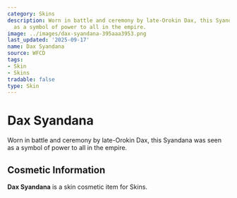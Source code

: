 ```yaml
---
category: Skins
description: Worn in battle and ceremony by late-Orokin Dax, this Syandana was seen
  as a symbol of power to all in the empire.
image: ../images/dax-syandana-395aaa3953.png
last_updated: '2025-09-17'
name: Dax Syandana
source: WFCD
tags:
- Skin
- Skins
tradable: false
type: Skin
---
```


# Dax Syandana

Worn in battle and ceremony by late-Orokin Dax, this Syandana was seen as a symbol of power to all in the empire.

## Cosmetic Information

**Dax Syandana** is a skin cosmetic item for Skins.

